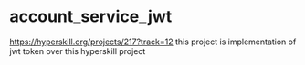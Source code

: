 # account_service_jwt
https://hyperskill.org/projects/217?track=12 this project is implementation of jwt token over this hyperskill project
